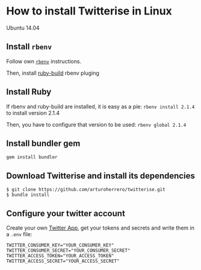 # How to install Twitterise in Linux

Ubuntu 14.04

## Install `rbenv`

Follow own [`rbenv`](https://github.com/sstephenson/rbenv#installation) instructions.

Then, install [ruby-build](https://github.com/sstephenson/ruby-build#readme) rbenv pluging

## Install Ruby

If rbenv and ruby-build are installed, it is easy as a pie: `rbenv install 2.1.4` to
install version 2.1.4

Then, you have to configure that version to be used: `rbenv global 2.1.4`

## Install bundler gem

`gem install bundler`

## Download Twitterise and install its dependencies

	$ git clone https://github.com/arturoherrero/twitterise.git
	$ bundle install

## Configure your twitter account

Create your own [Twitter App](https://apps.twitter.com), get your tokens and secrets
and write them in a `.env` file:

```
TWITTER_CONSUMER_KEY="YOUR_CONSUMER_KEY"
TWITTER_CONSUMER_SECRET="YOUR_CONSUMER_SECRET"
TWITTER_ACCESS_TOKEN="YOUR_ACCESS_TOKEN"
TWITTER_ACCESS_SECRET="YOUR_ACCESS_SECRET"
```

